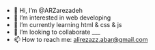 - 👋 Hi, I’m @ARZarezadeh
- 👀 I’m interested in web developing
- 🌱 I’m currently learning html & css & js
- 💞️ I’m looking to collaborate ___
- 📫 How to reach me: alirezazz.abar@gmail.com

<!---
ARZarezadeh/ARZarezadeh is a ✨ special ✨ repository because its `README.md` (this file) appears on your GitHub profile.
You can click the Preview link to take a look at your changes.
--->
